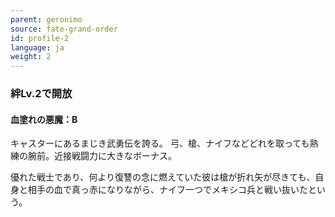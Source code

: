 ```yaml
---
parent: geronimo
source: fate-grand-order
id: profile-2
language: ja
weight: 2
---
```


### 絆Lv.2で開放

#### 血塗れの悪魔：B

キャスターにあるまじき武勇伝を誇る。
弓、槍、ナイフなどどれを取っても熟練の腕前。近接戦闘力に大きなボーナス。

優れた戦士であり、何より復讐の念に燃えていた彼は槍が折れ矢が尽きても、自身と相手の血で真っ赤になりながら、ナイフ一つでメキシコ兵と戦い抜いたという。
